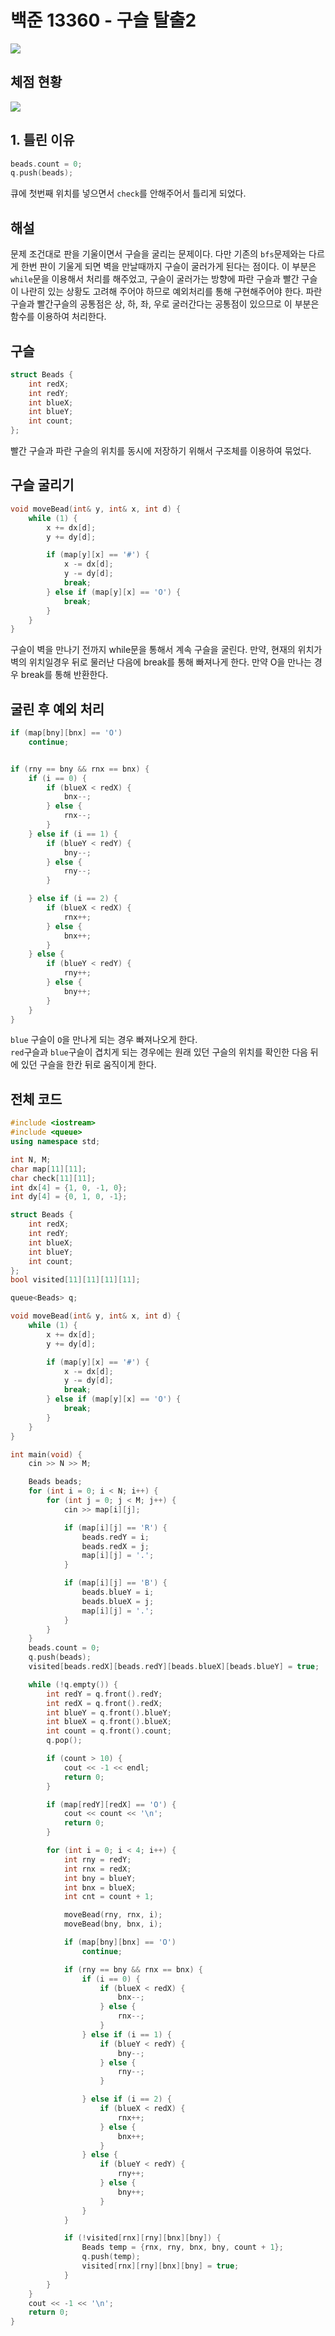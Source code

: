 # 백준 13360 - 구슬 탈출2

![](13460.jpeg)

## 체점 현황
![](13460_score.png)

## 1. 틀린 이유
```cpp
beads.count = 0;
q.push(beads);
```
큐에 첫번째 위치를 넣으면서 `check`를 안해주어서 틀리게 되었다.

## 해설
문제 조건대로 판을 기울이면서 구슬을 굴리는 문제이다. 다만 기존의 `bfs`문제와는 다르게 한번 판이 기울게 되면 벽을 만날때까지 구슬이 굴러가게 된다는 점이다. 이 부분은 `while`문을 이용해서 처리를 해주었고, 구슬이 굴러가는 방향에 파란 구슬과 빨간 구슬이 나란히 있는 상황도 고려해 주어야 하므로 예외처리를 통해 구현해주어야 한다.
파란구슬과 빨간구슬의 공통점은 상, 하, 좌, 우로 굴러간다는 공통점이 있으므로 이 부분은 함수를 이용하여 처리한다.



## 구슬
```cpp
struct Beads {
    int redX;
    int redY;
    int blueX;
    int blueY;
    int count;
};
```
빨간 구슬과 파란 구슬의 위치를 동시에 저장하기 위해서 구조체를 이용하여 묶었다.

## 구슬 굴리기
```cpp
void moveBead(int& y, int& x, int d) {
    while (1) {
        x += dx[d];
        y += dy[d];

        if (map[y][x] == '#') {
            x -= dx[d];
            y -= dy[d];
            break;
        } else if (map[y][x] == 'O') {
            break;
        }
    }
}
```
구슬이 벽을 만나기 전까지 while문을 통해서 계속 구슬을 굴린다. 만약, 현재의 위치가 벽의 위치일경우 뒤로 물러난 다음에 break를 통해 빠져나게 한다. 만약 O을 만나는 경우 break를 통해 반환한다.


## 굴린 후 예외 처리
```cpp
if (map[bny][bnx] == 'O')
    continue;


if (rny == bny && rnx == bnx) {
    if (i == 0) {
        if (blueX < redX) {
            bnx--;
        } else {
            rnx--;
        }
    } else if (i == 1) {
        if (blueY < redY) {
            bny--;
        } else {
            rny--;
        }

    } else if (i == 2) {
        if (blueX < redX) {
            rnx++;
        } else {
            bnx++;
        }
    } else {
        if (blueY < redY) {
            rny++;
        } else {
            bny++;
        }
    }
}
```
`blue` 구슬이 `O`을 만나게 되는 경우 빠져나오게 한다.  
`red`구슬과 `blue`구슬이 겹치게 되는 경우에는 원래 있던 구슬의 위치를 확인한 다음 뒤에 있던 구슬을 한칸 뒤로 움직이게 한다.


## 전체 코드
```cpp
#include <iostream>
#include <queue>
using namespace std;

int N, M;
char map[11][11];
char check[11][11];
int dx[4] = {1, 0, -1, 0};
int dy[4] = {0, 1, 0, -1};

struct Beads {
    int redX;
    int redY;
    int blueX;
    int blueY;
    int count;
};
bool visited[11][11][11][11];

queue<Beads> q;

void moveBead(int& y, int& x, int d) {
    while (1) {
        x += dx[d];
        y += dy[d];

        if (map[y][x] == '#') {
            x -= dx[d];
            y -= dy[d];
            break;
        } else if (map[y][x] == 'O') {
            break;
        }
    }
}

int main(void) {
    cin >> N >> M;

    Beads beads;
    for (int i = 0; i < N; i++) {
        for (int j = 0; j < M; j++) {
            cin >> map[i][j];

            if (map[i][j] == 'R') {
                beads.redY = i;
                beads.redX = j;
                map[i][j] = '.';
            }

            if (map[i][j] == 'B') {
                beads.blueY = i;
                beads.blueX = j;
                map[i][j] = '.';
            }
        }
    }
    beads.count = 0;
    q.push(beads);
    visited[beads.redX][beads.redY][beads.blueX][beads.blueY] = true;

    while (!q.empty()) {
        int redY = q.front().redY;
        int redX = q.front().redX;
        int blueY = q.front().blueY;
        int blueX = q.front().blueX;
        int count = q.front().count;
        q.pop();

        if (count > 10) {
            cout << -1 << endl;
            return 0;
        }

        if (map[redY][redX] == 'O') {
            cout << count << '\n';
            return 0;
        }

        for (int i = 0; i < 4; i++) {
            int rny = redY;
            int rnx = redX;
            int bny = blueY;
            int bnx = blueX;
            int cnt = count + 1;

            moveBead(rny, rnx, i);
            moveBead(bny, bnx, i);

            if (map[bny][bnx] == 'O')
                continue;

            if (rny == bny && rnx == bnx) {
                if (i == 0) {
                    if (blueX < redX) {
                        bnx--;
                    } else {
                        rnx--;
                    }
                } else if (i == 1) {
                    if (blueY < redY) {
                        bny--;
                    } else {
                        rny--;
                    }

                } else if (i == 2) {
                    if (blueX < redX) {
                        rnx++;
                    } else {
                        bnx++;
                    }
                } else {
                    if (blueY < redY) {
                        rny++;
                    } else {
                        bny++;
                    }
                }
            }

            if (!visited[rnx][rny][bnx][bny]) {
                Beads temp = {rnx, rny, bnx, bny, count + 1};
                q.push(temp);
                visited[rnx][rny][bnx][bny] = true;
            }
        }
    }
    cout << -1 << '\n';
    return 0;
}
```